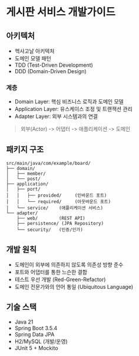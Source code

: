 # 게시판 서비스 개발가이드

## 아키텍처
- 헥사고날 아키텍처
- 도메인 모델 패턴
- TDD (Test-Driven Development)
- DDD (Domain-Driven Design)

### 계층
- Domain Layer: 핵심 비즈니스 로직과 도메인 모델
- Application Layer: 유스케이스 조정 및 트랜잭션 관리
- Adapter Layer: 외부 시스템과의 연결

> 외부(Actor) -> 어댑터 -> 애플리케이션 -> 도메인

## 패키지 구조
```
src/main/java/com/example/board/
├── domain/
│   ├── member/
│   └── post/
├── application/
│   ├── port/
│   │   ├── provided/     (인바운드 포트)
│   │   └── required/     (아웃바운드 포트)
│   └── service/    (애플리케이션 서비스)
└── adapter/
    ├── web/        (REST API)
    ├── persistence/ (JPA Repository)
    └── security/   (인증/인가)
```

## 개발 원칙
- 도메인이 외부에 의존하지 않도록 의존성 방향 준수
- 포트와 어댑터를 통한 느슨한 결합
- 테스트 우선 개발 (Red-Green-Refactor)
- 도메인 전문가와의 언어 통일 (Ubiquitous Language)

## 기술 스택
- Java 21
- Spring Boot 3.5.4
- Spring Data JPA
- H2/MySQL (개발/운영)
- JUnit 5 + Mockito